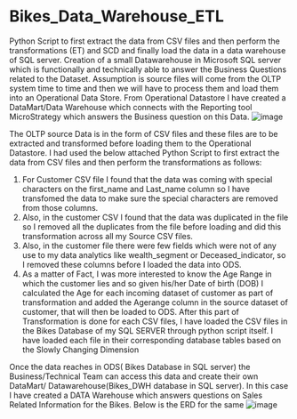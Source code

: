 # Bikes_Data_Warehouse_ETL
Python Script to first extract the data from CSV files and then perform the transformations (ET)  and SCD and finally load the data in a data warehouse of SQL server.
Creation of  a small Datawarehouse in Microsoft SQL server which is functionally and technically able to answer the Business Questions related to the Dataset. Assumption is source files will come from the OLTP system time to time and then we will have to process them and load them into an Operational Data Store. From Operational Datastore I have created a DataMart/Data Warehouse which connects with the Reporting tool MicroStrategy which answers the Business question on this Data. ![image](https://user-images.githubusercontent.com/83393290/186273417-e29f0a6f-cb4b-4b1f-be46-c32ac4075abb.png)

The OLTP source Data is in the form of CSV files and these files are to be extracted and transformed before loading them to the Operational Datastore. 
I had used the below attached Python Script to first extract the data from CSV files and then perform the transformations as follows:
1)	For Customer CSV file I found that the data was coming with special characters on the first_name and Last_name column so I have transfomed the data to make sure the special characters are removed from those columns.
2)	Also, in the customer CSV I found that the data was duplicated in the file so I removed all the duplicates from the file before loading and did this transformation across all my Source CSV files.
3)	Also, in the customer file there were few fields which were not of any use to my data analytics like wealth_segment or Deceased_indicator, so I removed these columns before I loaded the data into ODS.
4)	As a matter of Fact, I was more interested to know the Age Range in which the customer lies and so given his/her Date of birth (DOB) I calculated the Age for each incoming dataset of customer as part of transformation and added the Agerange column in the source dataset of customer, that will then be loaded to ODS.
After this part of Transformation is done for each CSV files, I have loaded the CSV files in the Bikes Database of my SQL SERVER through python script itself. I have loaded each file in their corresponding database tables based on the Slowly Changing Dimension 

Once the data reaches in ODS( Bikes Database in SQL server) the Business/Technical Team can access this data and create their own DataMart/ Datawarehouse(Bikes_DWH database in SQL server). In this case I have created a DATA Warehouse which answers questions on Sales Related Information for the Bikes. Below is the ERD for the same
![image](https://user-images.githubusercontent.com/83393290/186273698-8772893b-5771-40cc-b972-0ae289130291.png)
